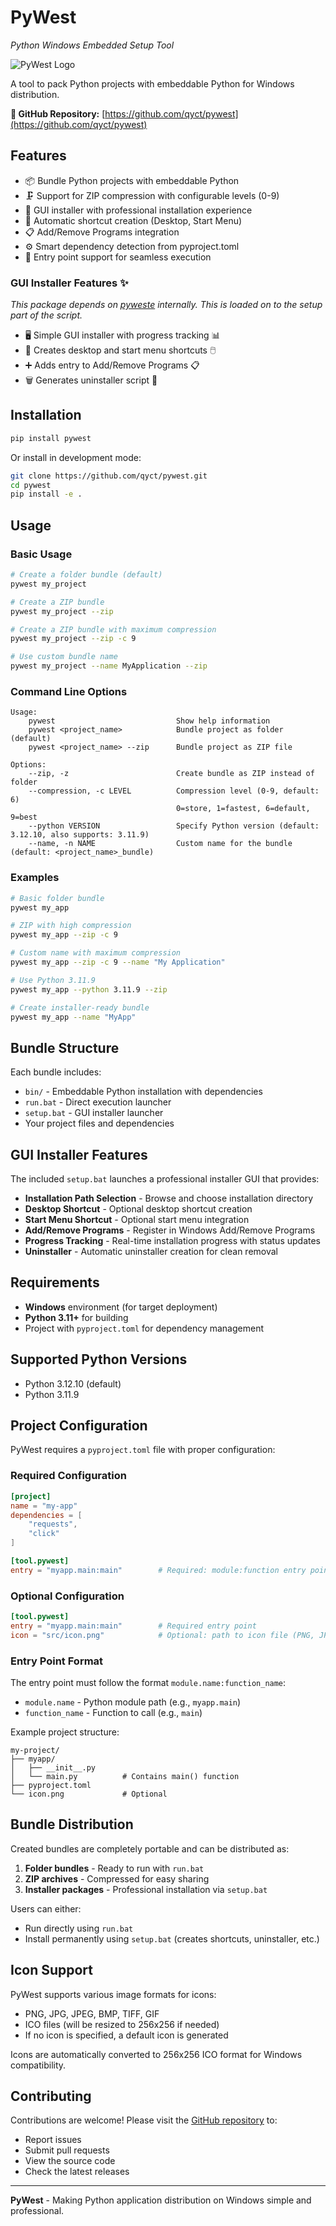 # PyWest
*Python Windows Embedded Setup Tool*

![PyWest Logo](https://raw.githubusercontent.com/qyct/pywest/main/icon.png)

A tool to pack Python projects with embeddable Python for Windows distribution.

**🔗 GitHub Repository:** [https://github.com/qyct/pywest](https://github.com/qyct/pywest)

## Features

- 📦 Bundle Python projects with embeddable Python
- 🗜️ Support for ZIP compression with configurable levels (0-9)
- 🎯 GUI installer with professional installation experience
- 🔗 Automatic shortcut creation (Desktop, Start Menu)
- 📋 Add/Remove Programs integration
- ⚙️ Smart dependency detection from pyproject.toml
- 🚀 Entry point support for seamless execution

### GUI Installer Features ✨
*This package depends on [pyweste](https://github.com/qyct/pyweste) internally. This is loaded on to the setup part of the script.*

* 🖥️ Simple GUI installer with progress tracking 📊
* 🔗 Creates desktop and start menu shortcuts 🖱️
* ➕ Adds entry to Add/Remove Programs 📋
* 🗑️ Generates uninstaller script 🔄

## Installation

```bash
pip install pywest
```

Or install in development mode:

```bash
git clone https://github.com/qyct/pywest.git
cd pywest
pip install -e .
```

## Usage

### Basic Usage

```bash
# Create a folder bundle (default)
pywest my_project

# Create a ZIP bundle
pywest my_project --zip

# Create a ZIP bundle with maximum compression
pywest my_project --zip -c 9

# Use custom bundle name
pywest my_project --name MyApplication --zip
```

### Command Line Options

```
Usage:
    pywest                           Show help information
    pywest <project_name>            Bundle project as folder (default)
    pywest <project_name> --zip      Bundle project as ZIP file

Options:
    --zip, -z                        Create bundle as ZIP instead of folder
    --compression, -c LEVEL          Compression level (0-9, default: 6)
                                     0=store, 1=fastest, 6=default, 9=best
    --python VERSION                 Specify Python version (default: 3.12.10, also supports: 3.11.9)
    --name, -n NAME                  Custom name for the bundle (default: <project_name>_bundle)
```

### Examples

```bash
# Basic folder bundle
pywest my_app

# ZIP with high compression
pywest my_app --zip -c 9

# Custom name with maximum compression
pywest my_app --zip -c 9 --name "My Application"

# Use Python 3.11.9
pywest my_app --python 3.11.9 --zip

# Create installer-ready bundle
pywest my_app --name "MyApp"
```

## Bundle Structure

Each bundle includes:

- `bin/` - Embeddable Python installation with dependencies
- `run.bat` - Direct execution launcher
- `setup.bat` - GUI installer launcher
- Your project files and dependencies

## GUI Installer Features

The included `setup.bat` launches a professional installer GUI that provides:

- **Installation Path Selection** - Browse and choose installation directory
- **Desktop Shortcut** - Optional desktop shortcut creation
- **Start Menu Shortcut** - Optional start menu integration
- **Add/Remove Programs** - Register in Windows Add/Remove Programs
- **Progress Tracking** - Real-time installation progress with status updates
- **Uninstaller** - Automatic uninstaller creation for clean removal

## Requirements

- **Windows** environment (for target deployment)
- **Python 3.11+** for building
- Project with `pyproject.toml` for dependency management

## Supported Python Versions

- Python 3.12.10 (default)
- Python 3.11.9

## Project Configuration

PyWest requires a `pyproject.toml` file with proper configuration:

### Required Configuration

```toml
[project]
name = "my-app"
dependencies = [
    "requests",
    "click"
]

[tool.pywest]
entry = "myapp.main:main"        # Required: module:function entry point
```

### Optional Configuration

```toml
[tool.pywest]
entry = "myapp.main:main"        # Required entry point
icon = "src/icon.png"            # Optional: path to icon file (PNG, JPG, ICO supported)
```

### Entry Point Format

The entry point must follow the format `module.name:function_name`:

- `module.name` - Python module path (e.g., `myapp.main`)
- `function_name` - Function to call (e.g., `main`)

Example project structure:
```
my-project/
├── myapp/
│   ├── __init__.py
│   └── main.py          # Contains main() function
├── pyproject.toml
└── icon.png             # Optional
```

## Bundle Distribution

Created bundles are completely portable and can be distributed as:

1. **Folder bundles** - Ready to run with `run.bat`
2. **ZIP archives** - Compressed for easy sharing
3. **Installer packages** - Professional installation via `setup.bat`

Users can either:
- Run directly using `run.bat`
- Install permanently using `setup.bat` (creates shortcuts, uninstaller, etc.)

## Icon Support

PyWest supports various image formats for icons:
- PNG, JPG, JPEG, BMP, TIFF, GIF
- ICO files (will be resized to 256x256 if needed)
- If no icon is specified, a default icon is generated

Icons are automatically converted to 256x256 ICO format for Windows compatibility.

## Contributing

Contributions are welcome! Please visit the [GitHub repository](https://github.com/qyct/pywest) to:
- Report issues
- Submit pull requests
- View the source code
- Check the latest releases

---

**PyWest** - Making Python application distribution on Windows simple and professional.